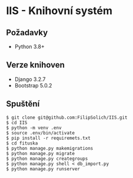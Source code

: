 # IIS - Knihovní systém

## Požadavky

 - Python 3.8+

## Verze knihoven

 - Django 3.2.7
 - Bootstrap 5.0.2

## Spuštění

```shell
$ git clone git@github.com:FilipSolich/IIS.git
$ cd IIS
$ python -m venv .env
$ source .env/bin/activate
$ pip install -r requiremets.txt
$ cd fituska
$ python manage.py makemigrations
$ python manage.py migrate
$ python manage.py creategroups
$ python manage.py shell < db_import.py
$ python manage.py runserver
```
